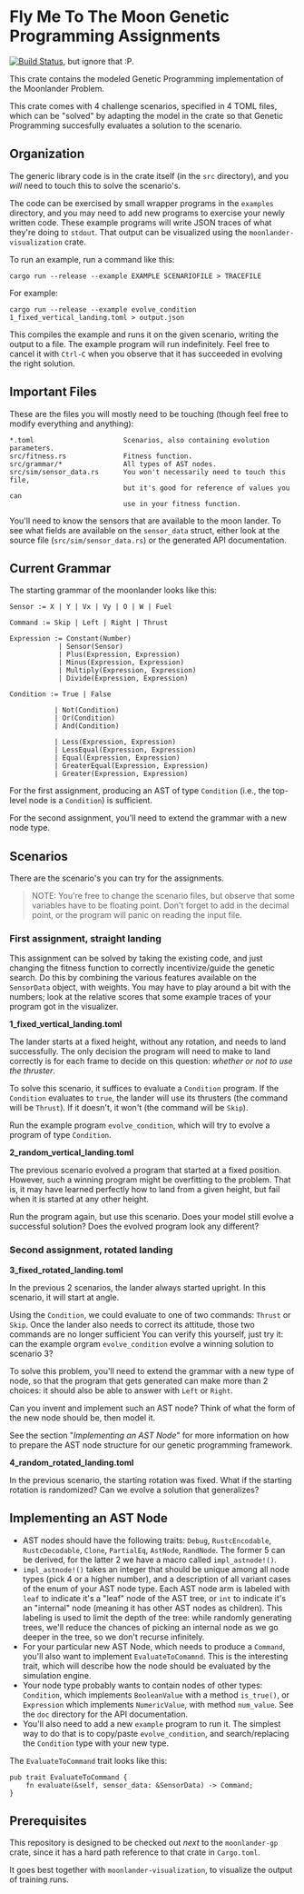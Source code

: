 Fly Me To The Moon Genetic Programming Assignments
==================================================

[![Build Status](https://travis-ci.org/darwins-challenge/moonlander-ast.svg?branch=master)](https://travis-ci.org/darwins-challenge/moonlander-ast), but ignore that :P.

This crate contains the modeled Genetic Programming implementation of the
Moonlander Problem.

This crate comes with 4 challenge scenarios, specified in 4 TOML files, which
can be "solved" by adapting the model in the crate so that Genetic Programming
succesfully evaluates a solution to the scenario.

Organization
------------

The generic library code is in the crate itself (in the `src` directory),
and you _will_ need to touch this to solve the scenario's.

The code can be exercised by small wrapper programs in the `examples` directory,
and you may need to add new programs to exercise your newly written code. These
example programs will write JSON traces of what they're doing to `stdout`. That
output can be visualized using the `moonlander-visualization` crate.

To run an example, run a command like this:

    cargo run --release --example EXAMPLE SCENARIOFILE > TRACEFILE

For example:

    cargo run --release --example evolve_condition 1_fixed_vertical_landing.toml > output.json

This compiles the example and runs it on the given scenario, writing the output
to a file. The example program will run indefinitely. Feel free to cancel it
with `Ctrl-C` when you observe that it has succeeded in evolving the right
solution.

Important Files
---------------

These are the files you will mostly need to be touching (though feel free
to modify everything and anything):

    *.toml                      Scenarios, also containing evolution parameters.
    src/fitness.rs              Fitness function.
    src/grammar/*               All types of AST nodes.
    src/sim/sensor_data.rs      You won't necessarily need to touch this file,
                                but it's good for reference of values you can
                                use in your fitness function.

You'll need to know the sensors that are available to the moon lander. To see
what fields are available on the `sensor_data` struct, either look at the source
file (`src/sim/sensor_data.rs`) or the generated API documentation.

Current Grammar
---------------

The starting grammar of the moonlander looks like this:

    Sensor := X | Y | Vx | Vy | O | W | Fuel

    Command := Skip | Left | Right | Thrust

    Expression := Constant(Number)
                | Sensor(Sensor)
                | Plus(Expression, Expression)
                | Minus(Expression, Expression)
                | Multiply(Expression, Expression)
                | Divide(Expression, Expression)

    Condition := True | False

               | Not(Condition)
               | Or(Condition)
               | And(Condition)

               | Less(Expression, Expression)
               | LessEqual(Expression, Expression)
               | Equal(Expression, Expression)
               | GreaterEqual(Expression, Expression)
               | Greater(Expression, Expression)

For the first assignment, producing an AST of type `Condition` (i.e.,
the top-level node is a `Condition`) is sufficient.

For the second assignment, you'll need to extend the grammar with a new
node type.

Scenarios
---------

There are the scenario's you can try for the assignments.

> NOTE: You're free to change the scenario files, but observe that some variables
> have to be floating point. Don't forget to add in the decimal point, or the
> program will panic on reading the input file.


### First assignment, straight landing

This assignment can be solved by taking the existing code, and just changing the
fitness function to correctly incentivize/guide the genetic search. Do this
by combining the various features available on the `SensorData` object, with
weights. You may have to play around a bit with the numbers; look at the
relative scores that some example traces of your program got in the visualizer.

**1_fixed_vertical_landing.toml**

The lander starts at a fixed height, without any rotation, and needs to
land successfully. The only decision the program will need to make to
land correctly is for each frame to decide on this question: _whether or not to
use the thruster_.

To solve this scenario, it suffices to evaluate a `Condition` program. If the
`Condition` evaluates to `true`, the lander will use its thrusters (the command
will be `Thrust`). If it doesn't, it won't (the command will be `Skip`).

Run the example program `evolve_condition`, which will try to evolve a program
of type `Condition`.

**2_random_vertical_landing.toml**

The previous scenario evolved a program that started at a fixed position.
However, such a winning program might be overfitting to the problem. That is,
it may have learned perfectly how to land from a given height, but fail
when it is started at any other height.

Run the program again, but use this scenario. Does your model still evolve a
successful solution? Does the evolved program look any different?

### Second assignment, rotated landing

**3_fixed_rotated_landing.toml**

In the previous 2 scenarios, the lander always started upright. In this
scenario, it will start at angle.

Using the `Condition`, we could evaluate to one of two commands: `Thrust` or
`Skip`. Once the lander also needs to correct its attitude, those two commands
are no longer sufficient You can verify this yourself, just try it: can the
example orgram `evolve_condition` evolve a winning solution to scenario 3?

To solve this problem, you'll need to extend the grammar with a new type of
node, so that the program that gets generated can make more than 2 choices: it
should also be able to answer with `Left` or `Right`.

Can you invent and implement such an AST node? Think of what the form of the
new node should be, then model it.

See the section "_Implementing an AST Node_" for more information on how to
prepare the AST node structure for our genetic programming framework.

**4_random_rotated_landing.toml**

In the previous scenario, the starting rotation was fixed. What if the
starting rotation is randomized? Can we evolve a solution that generalizes?

Implementing an AST Node
------------------------

- AST nodes should have the following traits: `Debug`, `RustcEncodable`,
  `RustcDecodable`, `Clone`, `PartialEq`, `AstNode`, `RandNode`. The former 5
  can be derived, for the latter 2 we have a macro called `impl_astnode!()`.
- `impl_astnode!()` takes an integer that should be unique among all node types
  (pick 4 or a higher number), and a description of all variant cases of the
  enum of your AST node type. Each AST node arm is labeled with `leaf` to
  indicate it's a "leaf" node of the AST tree, or `int` to indicate it's an
  "internal" node (meaning it has other AST nodes as children). This labeling is
  used to limit the depth of the tree: while randomly generating trees, we'll
  reduce the chances of picking an internal node as we go deeper in the tree, so
  we don't recurse infinitely.
- For your particular new AST Node, which needs to produce a `Command`, you'll
  also want to implement `EvaluateToComamnd`. This is the interesting trait,
  which will describe how the node should be evaluated by the simulation engine.
- Your node type probably wants to contain nodes of other types: `Condition`,
  which implements `BooleanValue` with a method `is_true()`, or `Expression`
  which implements `NumericValue`, with method `num_value`. See the `doc`
  directory for the API documentation.
- You'll also need to add a new `example` program to run it. The simplest
  way to do that is to copy/paste `evolve_condition`, and search/replacing
  the `Condition` type with your new type.


The `EvaluateToCommand` trait looks like this:

    pub trait EvaluateToCommand {
        fn evaluate(&self, sensor_data: &SensorData) -> Command;
    }

Prerequisites
-------------

This repository is designed to be checked out _next_ to the `moonlander-gp`
crate, since it has a hard path reference to that crate in `Cargo.toml`.

It goes best together with `moonlander-visualization`, to visualize the output
of training runs.

